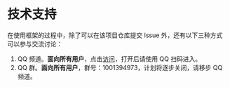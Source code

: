 # 技术支持

在使用框架的过程中，除了可以在该项目仓库提交 Issue 外，还有以下三种方式可以参与交流讨论：

1. QQ 频道。**面向所有用户**，点击[访问](https://qun.qq.com/qqweb/qunpro/share?_wv=3&_wwv=128&appChannel=share&inviteCode=29NtD7&from=246611)，打开后请使用 QQ 扫码进入。
2. QQ 群。**面向所有用户**，群号：1001394973，计划将逐步关闭，请移步 QQ 频道。